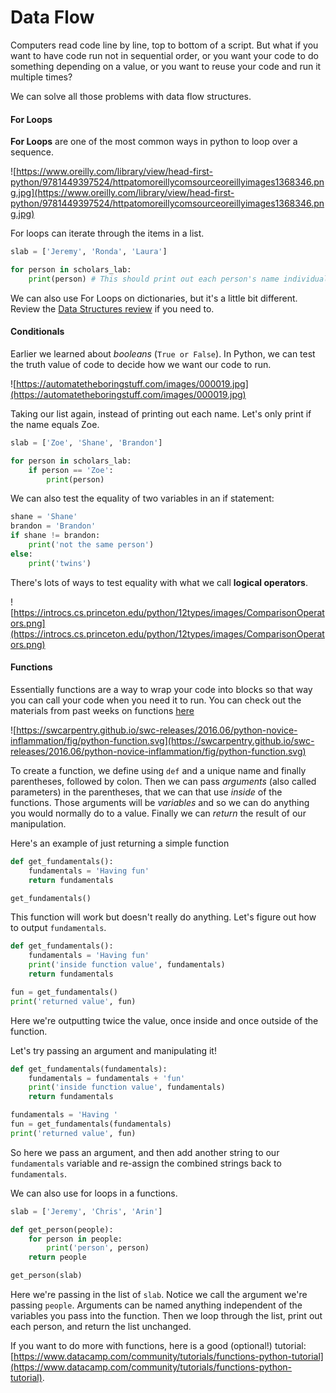 # Data Flow

Computers read code line by line, top to bottom of a script. But what if you want to have code run not in sequential order, or you want your code to do something depending on a value, or you want to reuse your code and run it multiple times?

We can solve all those problems with data flow structures.

#### For Loops
**For Loops** are one of the most common ways in python to loop over a sequence. 

![https://www.oreilly.com/library/view/head-first-python/9781449397524/httpatomoreillycomsourceoreillyimages1368346.png.jpg](https://www.oreilly.com/library/view/head-first-python/9781449397524/httpatomoreillycomsourceoreillyimages1368346.png.jpg)

For loops can iterate through the items in a list.
```python
slab = ['Jeremy', 'Ronda', 'Laura']

for person in scholars_lab:
    print(person) # This should print out each person's name individually
```

We can also use For Loops on dictionaries, but it's a little bit different. Review the [Data Structures review](data_structures.md) if you need to.

#### Conditionals
Earlier we learned about *booleans* (`True or False`). In Python, we can test the truth value of code to decide how we want our code to run.

![https://automatetheboringstuff.com/images/000019.jpg](https://automatetheboringstuff.com/images/000019.jpg)

Taking our list again, instead of printing out each name. Let's only print if the name equals Zoe.
```python
slab = ['Zoe', 'Shane', 'Brandon']

for person in scholars_lab:
    if person == 'Zoe':
        print(person)
```

We can also test the equality of two variables in an if statement:
```python
shane = 'Shane'
brandon = 'Brandon'
if shane != brandon:
    print('not the same person')
else:
    print('twins')
```

There's lots of ways to test equality with what we call **logical operators**.

![https://introcs.cs.princeton.edu/python/12types/images/ComparisonOperators.png](https://introcs.cs.princeton.edu/python/12types/images/ComparisonOperators.png)

#### Functions
Essentially functions are a way to wrap your code into blocks so that way you can call your code when you need it to run. You can check out the materials from past weeks on functions [here](../../Week03/lesson.md)

![https://swcarpentry.github.io/swc-releases/2016.06/python-novice-inflammation/fig/python-function.svg](https://swcarpentry.github.io/swc-releases/2016.06/python-novice-inflammation/fig/python-function.svg)

To create a function, we define using `def` and a unique name and finally parentheses, followed by colon. Then we can pass *arguments* (also called parameters) in the parentheses, that we can that use *inside* of the functions. Those arguments will be *variables* and so we can do anything you would normally do to a value. Finally we can *return* the result of our manipulation.

Here's an example of just returning a simple function
```python
def get_fundamentals():
    fundamentals = 'Having fun'
    return fundamentals

get_fundamentals()
```

This function will work but doesn't really do anything. Let's figure out how to output `fundamentals`.

```python
def get_fundamentals():
    fundamentals = 'Having fun'
    print('inside function value', fundamentals)
    return fundamentals

fun = get_fundamentals()
print('returned value', fun)
```
Here we're outputting twice the value, once inside and once outside of the function. 

Let's try passing an argument and manipulating it!

```python
def get_fundamentals(fundamentals):
    fundamentals = fundamentals + 'fun'
    print('inside function value', fundamentals)
    return fundamentals

fundamentals = 'Having '
fun = get_fundamentals(fundamentals)
print('returned value', fun)
```
So here we pass an argument, and then add another string to our `fundamentals` variable and re-assign the combined strings back to `fundamentals`.

We can also use for loops in a functions.
```python
slab = ['Jeremy', 'Chris', 'Arin']

def get_person(people):
    for person in people:
        print('person', person)
    return people

get_person(slab)
```
Here we're passing in the list of `slab`. Notice we call the argument we're passing `people`. Arguments can be named anything independent of the variables you pass into the function. Then we loop through the list, print out each person, and return the list unchanged.

If you want to do more with functions, here is a good (optional!) tutorial: [https://www.datacamp.com/community/tutorials/functions-python-tutorial](https://www.datacamp.com/community/tutorials/functions-python-tutorial).
